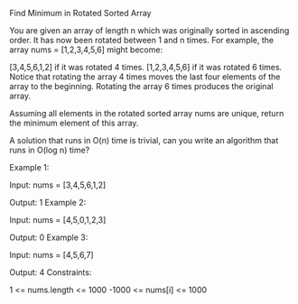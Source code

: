 Find Minimum in Rotated Sorted Array


You are given an array of length n which was originally sorted in ascending order. It has now been rotated between 1 and n times. For example, the array nums = [1,2,3,4,5,6] might become:

[3,4,5,6,1,2] if it was rotated 4 times.
[1,2,3,4,5,6] if it was rotated 6 times.
Notice that rotating the array 4 times moves the last four elements of the array to the beginning. Rotating the array 6 times produces the original array.

Assuming all elements in the rotated sorted array nums are unique, return the minimum element of this array.

A solution that runs in O(n) time is trivial, can you write an algorithm that runs in O(log n) time?

Example 1:

Input: nums = [3,4,5,6,1,2]

Output: 1
Example 2:

Input: nums = [4,5,0,1,2,3]

Output: 0
Example 3:

Input: nums = [4,5,6,7]

Output: 4
Constraints:

1 <= nums.length <= 1000
-1000 <= nums[i] <= 1000
